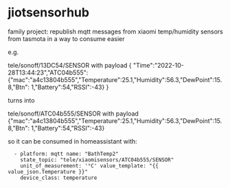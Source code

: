 # jiotsensorhub
family project: republish mqtt messages from xiaomi temp/humidity sensors from tasmota in a way to consume easier

e.g.

tele/sonoff/13DC54/SENSOR with payload
{
"Time":"2022-10-28T13:44:23","ATC04b555":{"mac":"a4c13804b555","Temperature":25.1,"Humidity":56.3,"DewPoint":15.8,"Btn":
1,"Battery":54,"RSSI":-43}
}

turns into

tele/sonoff/ATC04b555/SENSOR with payload 
{"mac":"a4c13804b555","Temperature":25.1,"Humidity":56.3,"DewPoint":15.8,"Btn":
1,"Battery":54,"RSSI":-43}

so it can be consumed in homeassistant with:

```
  - platform: mqtt name: "BathTemp2"
    state_topic: "tele/xiaomisensors/ATC04b555/SENSOR" 
    unit_of_measurement: '°C' value_template: "{{ value_json.Temperature }}" 
    device_class: temperature
```